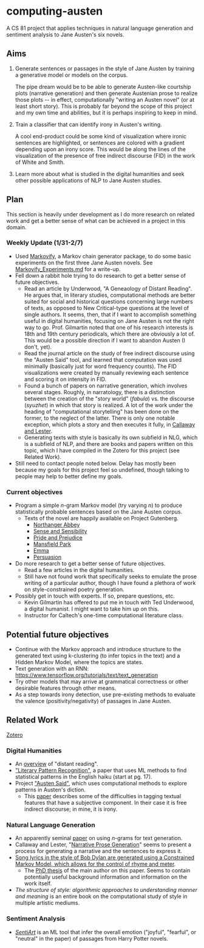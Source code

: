 ﻿# computing-austen

A CS 81 project that applies techniques in natural language generation and sentiment analysis to Jane Austen's six novels.

## Aims

1. Generate sentences or passages in the style of Jane Austen by training a generative model or models on the corpus.

   The pipe dream would be to be able to generate Austen-like courtship plots (narrative generation) and then generate Austenian prose to realize those plots -- in effect, computationally "writing an Austen novel" (or at least short story). This is probably far beyond the scope of this project and my own time and abilities, but it is perhaps inspiring to keep in mind.

2. Train a classifier that can identify irony in Austen's writing.

   A cool end-product could be some kind of visualization where ironic sentences are highlighted, or sentences are colored with a gradient depending upon an irony score. This would be along the lines of the visualization of the presence of free indirect discourse (FID) in the work of White and Smith.
  
3. Learn more about what is studied in the digital humanities and seek other possible applications of NLP to Jane Austen studies.

## Plan

This section is heavily under development as I do more research on related work and get a better sense of what can be achieved in a project in this domain.

### Weekly Update (1/31-2/7)

- Used [Markovify](https://github.com/jsvine/markovify/), a Markov chain generator package, to do some basic experiments on the first three Jane Austen novels. See [Markovify_Experiments.md](https://github.com/cosmicomic/computing-austen/blob/master/Markovify_Experiments.md) for a write-up.
- Fell down a rabbit hole trying to do research to get a better sense of future objectives.
  - Read an article by Underwood, "A Geneaology of Distant Reading". He argues that, in literary studies, computational methods are better suited for social and historical questions concerning large numbers of texts, as opposed to New Critical-type questions at the level of single authors. It seems, then, that if I want to accomplish something useful in digital humanities, focusing on Jane Austen is not the right way to go. Prof. Gilmartin noted that one of his research interests is 18th and 19th century periodicals, which there are obviously a lot of. This would be a possible direction if I want to abandon Austen (I don't, yet).
  - Read the journal article on the study of free indirect discourse using the "Austen Said" tool, and learned that computation was used minimally (basically just for word frequency counts). The FID visualizations were created by manually reviewing each sentence and scoring it on intensity in FID.
  - Found a bunch of papers on narrative generation, which involves several stages. Roughly, in narratology, there is a distinction between the creation of the "story world" (_fabula_) vs. the discourse (_syuzhet_) in which that story is realized. A lot of the work under the heading of "computational storytelling" has been done on the former, to the neglect of the latter. There is only one notable exception, which plots a story and then executes it fully, in [Callaway and Lester](http://www.sciencedirect.com/science/article/pii/S0004370202002308).
  - Generating texts with style is basically its own subfield in NLG, which is a subfield of NLP, and there are books and papers written on this topic, which I have compiled in the Zotero for this project (see Related Work).
- Still need to contact people noted below. Delay has mostly been because my goals for this project feel so undefined, though talking to people may help to better define my goals.

### Current objectives

- Program a simple *n*-gram Markov model (try varying *n*) to produce statistically probable sentences based on the Jane Austen corpus.
  - Texts of the novel are happily available on Project Gutenberg.
    - [Northanger Abbey](http://www.gutenberg.org/files/121/121-0.txt)
    - [Sense and Sensibility](http://www.gutenberg.org/cache/epub/161/pg161.txt)
    - [Pride and Prejudice](http://www.gutenberg.org/files/1342/1342-0.txt)
    - [Mansfield Park](http://www.gutenberg.org/files/141/141-0.txt)
    - [Emma](http://www.gutenberg.org/files/158/158-0.txt)
    - [Persuasion](http://www.gutenberg.org/cache/epub/105/pg105.txt)
- Do more research to get a better sense of future objectives.
  - Read a few articles in the digital humanities.
  - Still have not found work that specifically seeks to emulate the prose writing of a particular author, though I have found a plethora of work on style-constrained poetry generation.
- Possibly get in touch with experts. If so, prepare questions, etc.
  - Kevin Gilmartin has offered to put me in touch with Ted Underwood, a digital humanist. I might want to take him up on this.
  - Instructor for Caltech's one-time computational literature class.

## Potential future objectives

- Continue with the Markov approach and introduce structure to the generated text using k-clustering (to infer topics in the text) and a Hidden Markov Model, where the topics are states.
- Text generation with an RNN: https://www.tensorflow.org/tutorials/text/text_generation
- Try other models that may arrive at grammatical correctness or other desirable features through other means.
- As a step towards irony detection, use pre-existing methods to evaluate the valence (positivity/negativity) of passages in Jane Austen.

## Related Work

[Zotero](https://www.zotero.org/cosmicomic/items/)

### Digital Humanities
- An [overview](http://www.digitalhumanities.org/dhq/vol/11/2/000317/000317.html) of "distant reading".
- ["Literary Pattern Recognition"](https://lucian.uchicago.edu/blogs/literarynetworks/files/2015/12/LONG_SO_CI.pdf), a paper that uses ML methods to find statistical patterns in the English haiku (start at pg. 17).
- Project ["Austen Said"](http://austen.unl.edu/), which uses computational methods to explore patterns in Austen's diction.
  - This [paper](http://jasna.org/publications/persuasions-online/vol37no1/white-smith/) describes some of the difficulties in tagging textual features that have a subjective component. In their case it is free indirect discourse; in mine, it is irony. 

### Natural Language Generation
- An apparently seminal [paper](https://www.aclweb.org/anthology/W98-1426.pdf) on using *n*-grams for text generation.
- Callaway and Lester, "[Narrative Prose Generation](http://www.sciencedirect.com/science/article/pii/S0004370202002308)" seems to present a process for generating a narrative and the sentences to express it.
- [Song lyrics in the style of Bob Dylan are generated using a Constrained Markov Model, which allows for the control of rhyme and meter](https://www.researchgate.net/publication/236166532_Markov_Constraints_for_Generating_Lyrics_with_Style). 
  - The [PhD thesis](https://pdfs.semanticscholar.org/b71c/7f8888f4dc205daf81ff70d939ac6db86bb8.pdf) of the main author on this paper. Seems to contain potentially useful background information and information on the work itself.
- *The structure of style: algorithmic approaches to understanding manner and meaning* is an entire book on the computational study of style in multiple artistic mediums.

### Sentiment Analysis
- [*SentiArt*](https://www.frontiersin.org/articles/10.3389/frobt.2019.00053/full) is an ML tool that infer the overall emotion ("joyful", "fearful", or "neutral" in the paper) of passages from Harry Potter novels.
